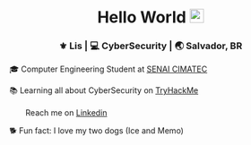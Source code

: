 <div align="center">
  <h1> Hello World <img src="https://media.giphy.com/media/hvRJCLFzcasrR4ia7z/giphy.gif" width="25px"></h1>
</div>


<div align="center">
<h3> ⚜️ Lis | 💻 CyberSecurity | 🌏 Salvador, BR </h3> 
</div>

🎓 Computer Engineering Student at [SENAI CIMATEC](http://www.senaicimatec.com.br/)

📚 Learning all about CyberSecurity on [TryHackMe](https://tryhackme.com/p/LisAzevedo) 

<a href="https://www.linkedin.com/in/lis-azevedo/"><img height="17" src="https://raw.githubusercontent.com/trinwin/trinwin/master/icons/linkedin.png?raw=true"></a>&nbsp;&nbsp; Reach me on [Linkedin]("https://www.linkedin.com/in/lis-azevedo/)

🐕 Fun fact: I love my two dogs (Ice and Memo)
